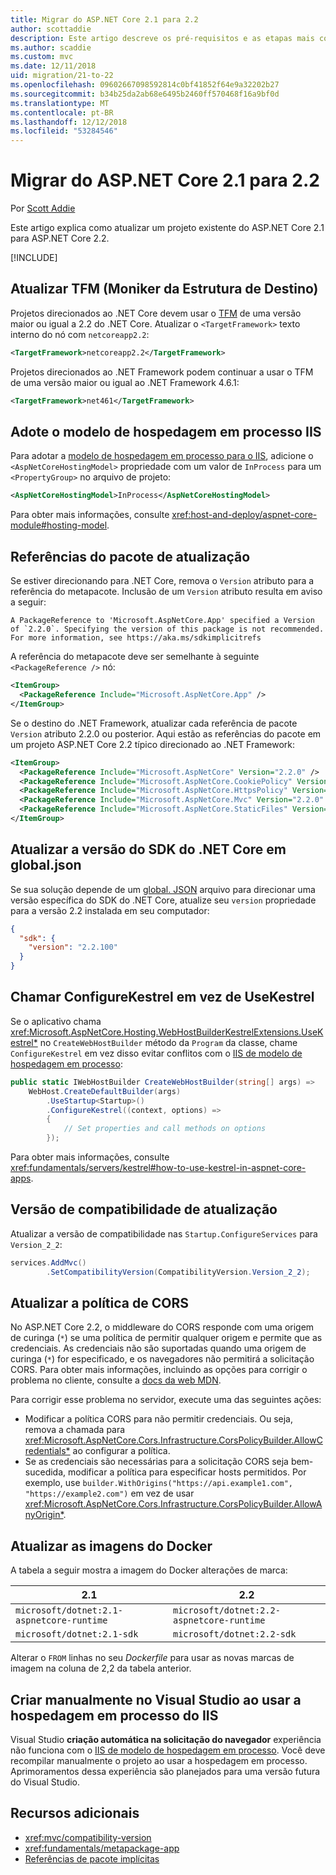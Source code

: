 ```yaml
---
title: Migrar do ASP.NET Core 2.1 para 2.2
author: scottaddie
description: Este artigo descreve os pré-requisitos e as etapas mais comuns para migrar um projeto do ASP.NET Core 2.1 para ASP.NET Core 2.2.
ms.author: scaddie
ms.custom: mvc
ms.date: 12/11/2018
uid: migration/21-to-22
ms.openlocfilehash: 09602667098592814c0bf41852f64e9a32202b27
ms.sourcegitcommit: b34b25da2ab68e6495b2460ff570468f16a9bf0d
ms.translationtype: MT
ms.contentlocale: pt-BR
ms.lasthandoff: 12/12/2018
ms.locfileid: "53284546"
---
```

# <a name="migrate-from-aspnet-core-21-to-22"></a>Migrar do ASP.NET Core 2.1 para 2.2

Por [Scott Addie](https://github.com/scottaddie)

Este artigo explica como atualizar um projeto existente do ASP.NET Core 2.1 para ASP.NET Core 2.2.

[!INCLUDE[](~/includes/net-core-prereqs-all-2.2.md)]

## <a name="update-target-framework-moniker-tfm"></a>Atualizar TFM (Moniker da Estrutura de Destino)

Projetos direcionados ao .NET Core devem usar o [TFM](/dotnet/standard/frameworks#referring-to-frameworks) de uma versão maior ou igual a 2.2 do .NET Core. Atualizar o `<TargetFramework>` texto interno do nó com `netcoreapp2.2`:

```xml
<TargetFramework>netcoreapp2.2</TargetFramework>
```

Projetos direcionados ao .NET Framework podem continuar a usar o TFM de uma versão maior ou igual ao .NET Framework 4.6.1:

```xml
<TargetFramework>net461</TargetFramework>
```

## <a name="adopt-the-iis-in-process-hosting-model"></a>Adote o modelo de hospedagem em processo IIS

Para adotar a [modelo de hospedagem em processo para o IIS](xref:fundamentals/servers/aspnet-core-module#in-process-hosting-model), adicione o `<AspNetCoreHostingModel>` propriedade com um valor de `InProcess` para um `<PropertyGroup>` no arquivo de projeto:

```xml
<AspNetCoreHostingModel>InProcess</AspNetCoreHostingModel>
```

Para obter mais informações, consulte <xref:host-and-deploy/aspnet-core-module#hosting-model>.

## <a name="update-package-references"></a>Referências do pacote de atualização

Se estiver direcionando para .NET Core, remova o `Version` atributo para a referência do metapacote. Inclusão de um `Version` atributo resulta em aviso a seguir:

```console
A PackageReference to 'Microsoft.AspNetCore.App' specified a Version of `2.2.0`. Specifying the version of this package is not recommended. For more information, see https://aka.ms/sdkimplicitrefs
```

A referência do metapacote deve ser semelhante à seguinte `<PackageReference />` nó:

```xml
<ItemGroup>
  <PackageReference Include="Microsoft.AspNetCore.App" />
</ItemGroup>
```

Se o destino do .NET Framework, atualizar cada referência de pacote `Version` atributo 2.2.0 ou posterior. Aqui estão as referências do pacote em um projeto ASP.NET Core 2.2 típico direcionado ao .NET Framework:

```xml
<ItemGroup>
  <PackageReference Include="Microsoft.AspNetCore" Version="2.2.0" />
  <PackageReference Include="Microsoft.AspNetCore.CookiePolicy" Version="2.2.0" />
  <PackageReference Include="Microsoft.AspNetCore.HttpsPolicy" Version="2.2.0" />
  <PackageReference Include="Microsoft.AspNetCore.Mvc" Version="2.2.0" />
  <PackageReference Include="Microsoft.AspNetCore.StaticFiles" Version="2.2.0" />
</ItemGroup>
```

## <a name="update-net-core-sdk-version-in-globaljson"></a>Atualizar a versão do SDK do .NET Core em global.json

Se sua solução depende de um [global. JSON](/dotnet/core/tools/global-json) arquivo para direcionar uma versão específica do SDK do .NET Core, atualize seu `version` propriedade para a versão 2.2 instalada em seu computador:

```json
{
  "sdk": {
    "version": "2.2.100"
  }
}
```

## <a name="call-configurekestrel-instead-of-usekestrel"></a>Chamar ConfigureKestrel em vez de UseKestrel

Se o aplicativo chama <xref:Microsoft.AspNetCore.Hosting.WebHostBuilderKestrelExtensions.UseKestrel*> no `CreateWebHostBuilder` método da `Program` da classe, chame `ConfigureKestrel` em vez disso evitar conflitos com o [IIS de modelo de hospedagem em processo](xref:fundamentals/servers/aspnet-core-module#in-process-hosting-model):

```csharp
public static IWebHostBuilder CreateWebHostBuilder(string[] args) =>
    WebHost.CreateDefaultBuilder(args)
        .UseStartup<Startup>()
        .ConfigureKestrel((context, options) =>
        {
            // Set properties and call methods on options
        });
```

Para obter mais informações, consulte <xref:fundamentals/servers/kestrel#how-to-use-kestrel-in-aspnet-core-apps>.

## <a name="update-compatibility-version"></a>Versão de compatibilidade de atualização

Atualizar a versão de compatibilidade nas `Startup.ConfigureServices` para `Version_2_2`:

```csharp
services.AddMvc()
        .SetCompatibilityVersion(CompatibilityVersion.Version_2_2);
```

## <a name="update-cors-policy"></a>Atualizar a política de CORS

No ASP.NET Core 2.2, o middleware do CORS responde com uma origem de curinga (`*`) se uma política de permitir qualquer origem e permite que as credenciais. As credenciais não são suportadas quando uma origem de curinga (`*`) for especificado, e os navegadores não permitirá a solicitação CORS. Para obter mais informações, incluindo as opções para corrigir o problema no cliente, consulte a [docs da web MDN](https://developer.mozilla.org/docs/Web/HTTP/CORS/Errors/CORSNotSupportingCredentials).

Para corrigir esse problema no servidor, execute uma das seguintes ações:

* Modificar a política CORS para não permitir credenciais. Ou seja, remova a chamada para <xref:Microsoft.AspNetCore.Cors.Infrastructure.CorsPolicyBuilder.AllowCredentials*> ao configurar a política.
* Se as credenciais são necessárias para a solicitação CORS seja bem-sucedida, modificar a política para especificar hosts permitidos. Por exemplo, use `builder.WithOrigins("https://api.example1.com", "https://example2.com")` em vez de usar <xref:Microsoft.AspNetCore.Cors.Infrastructure.CorsPolicyBuilder.AllowAnyOrigin*>.

## <a name="update-docker-images"></a>Atualizar as imagens do Docker

A tabela a seguir mostra a imagem do Docker alterações de marca:

| 2.1                                       | 2.2                                       |
| ----------------------------------------- | ----------------------------------------- |
| `microsoft/dotnet:2.1-aspnetcore-runtime` | `microsoft/dotnet:2.2-aspnetcore-runtime` |
| `microsoft/dotnet:2.1-sdk`                | `microsoft/dotnet:2.2-sdk`                |

Alterar o `FROM` linhas no seu *Dockerfile* para usar as novas marcas de imagem na coluna de 2,2 da tabela anterior.

## <a name="build-manually-in-visual-studio-when-using-iis-in-process-hosting"></a>Criar manualmente no Visual Studio ao usar a hospedagem em processo do IIS

Visual Studio **criação automática na solicitação do navegador** experiência não funciona com o [IIS de modelo de hospedagem em processo](xref:fundamentals/servers/aspnet-core-module#in-process-hosting-model). Você deve recompilar manualmente o projeto ao usar a hospedagem em processo. Aprimoramentos dessa experiência são planejados para uma versão futura do Visual Studio.

## <a name="additional-resources"></a>Recursos adicionais

* <xref:mvc/compatibility-version>
* <xref:fundamentals/metapackage-app>
* [Referências de pacote implícitas](/dotnet/core/tools/csproj#implicit-package-references)
